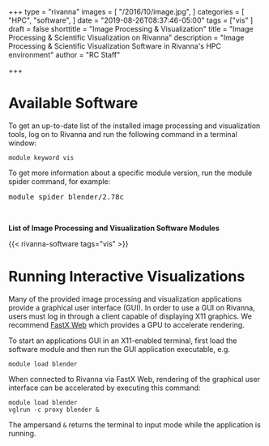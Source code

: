 +++
type = "rivanna"
images = [
  "/2016/10/image.jpg",
]
categories = [
  "HPC",
  "software",
]
date = "2019-08-26T08:37:46-05:00"
tags = ["vis"
]
draft = false
shorttitle = "Image Processing & Visualization"
title = "Image Processing & Scientific Visualization on Rivanna"
description = "Image Processing & Scientific Visualization Software in Rivanna's HPC environment"
author = "RC Staff"

+++

# Available Software

To get an up-to-date list of the installed image processing and visualization tools, log on to Rivanna and run the following command in a terminal window:
```
module keyword vis
```

To get more information about a specific module version, run the module spider command, for example:
<pre>
module spider blender/2.78c
</pre>

<br>

**List of Image Processing and Visualization Software Modules**

{{< rivanna-software tags="vis" >}}

# Running Interactive Visualizations

Many of the provided image processing and visualization applications provide a graphical user interface (GUI). In order to use a GUI on Rivanna, users must log in through a client capable of displaying X11 graphics.  We recommend [FastX Web](/userinfo/rivanna/logintools/fastx) which provides a GPU to accelerate rendering.

To start an applications GUI in an X11-enabled terminal, first load the software module and then run the GUI application executable, e.g.
```
module load blender
```

When connected to Rivanna via FastX Web, rendering of the graphical user interface can be accelerated by executing this command:
```
module load blender
vglrun -c proxy blender &
```

The ampersand `&` returns the terminal to input mode while the application is running.
